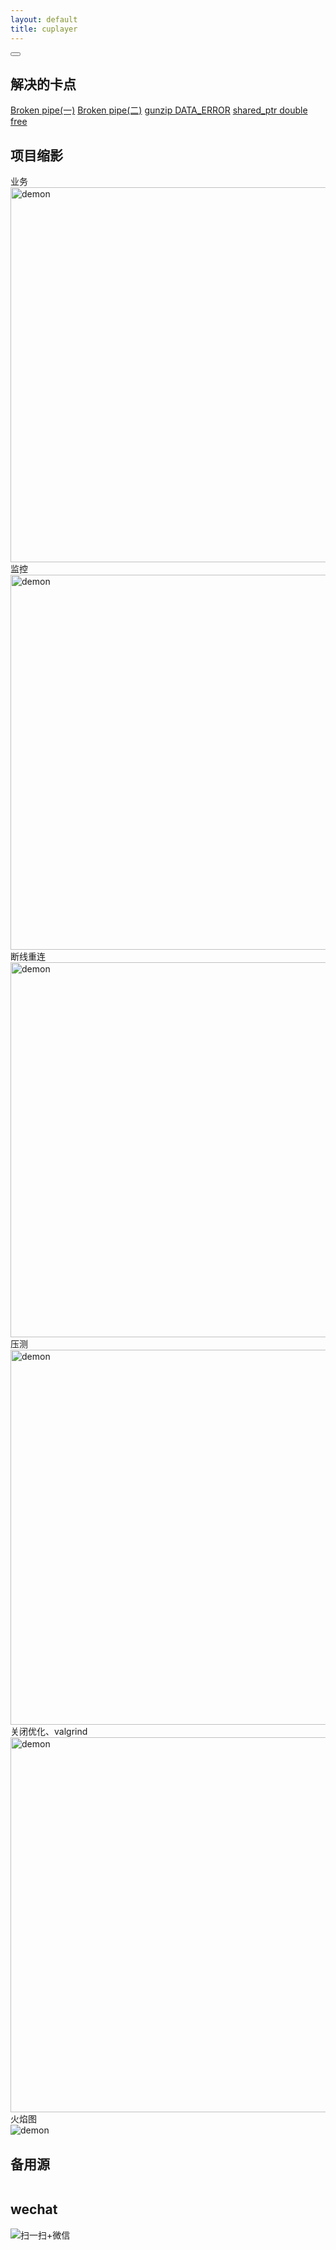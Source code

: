 ```yaml
---
layout: default 
title: cuplayer
---
```


<head>
<meta charset="UTF-8">
    <link rel="stylesheet" href="./gifplayer.css">
<style>
    .gifplayer{
        width: 600px;
    }
</style>
</head>


<div id="ace-content" class="ace-container-shift">
<div class="ace-container"> <div id="ace-nav-wrap" class="hidden-sm hidden-xs">
<div class="ace-nav-cont">
<div id="ace-nav-scroll">
<nav id="ace-nav" class="ace-nav"></nav>
</div>

<div id="ace-nav-tools" class="hidden">
<span class="ace-icon ace-icon-dots-three-horizontal"></span>

<button id="ace-nav-arrow" class="clear-btn">
<span class="ace-icon ace-icon-chevron-thin-down"></span>
</button>
</div>
</div>

</div><!-- .ace-nav-wrap -->
<div>
<h2>解决的卡点</h2>

 <a href="https://www.yuque.com/longky/gw0h0i/kmwflu"> Broken pipe(一)</a>
 <a href="https://www.yuque.com/longky/gw0h0i/hlg4g6"> Broken pipe(二)</a>
 <a href="https://www.yuque.com/longky/gw0h0i/ndvr3r"> gunzip DATA_ERROR</a>
 <a href="https://www.yuque.com/longky/gw0h0i/lrzlo2"> shared_ptr double free</a>

</div>
<h2>项目缩影</h2>
<div id="player"></div>
业务<br>  
<img class="gifplayer" src="/zlonqi/styles/img/gif/demon.gif" alt="demon">
<br>监控<br>  
<img class="gifplayer" src="/zlonqi/styles/img/gif/websocketd.gif" alt="demon">
<br>断线重连<br>
<img class="gifplayer" src="/zlonqi/styles/img/gif/reconnect.gif" alt="demon">
<br>压测  <br>
<img class="gifplayer" src="/zlonqi/styles/img/gif/tooltest.gif" alt="demon">
<br>关闭优化、valgrind<br>
<img class="gifplayer" src="/zlonqi/styles/img/gif/detail.gif" alt="demon">
<br>火焰图<br>
<img  src="/zlonqi/styles/img/gif/webServer.svg" alt="demon">
<br>
<script src="https://code.jquery.com/jquery-3.4.1.min.js"></script>
<script src="./jquery.gifplayer.js"></script>
<h2>备用源</h2>
<a href="https://zlonqi.gitee.io/2020/02/11/backup_source/"><img src="/zlonqi/styles/img/video1.png" alt=""><img src="/zlonqi/styles/img/video2.png" alt=""><img src="/zlonqi/styles/img/video3.png" alt=""></a>

<h2>wechat</h2>
<img src="/zlonqi/styles/img/wechart.png" alt="扫一扫+微信">

</div><!-- .ace-container -->
</div><!-- #ace-content -->

